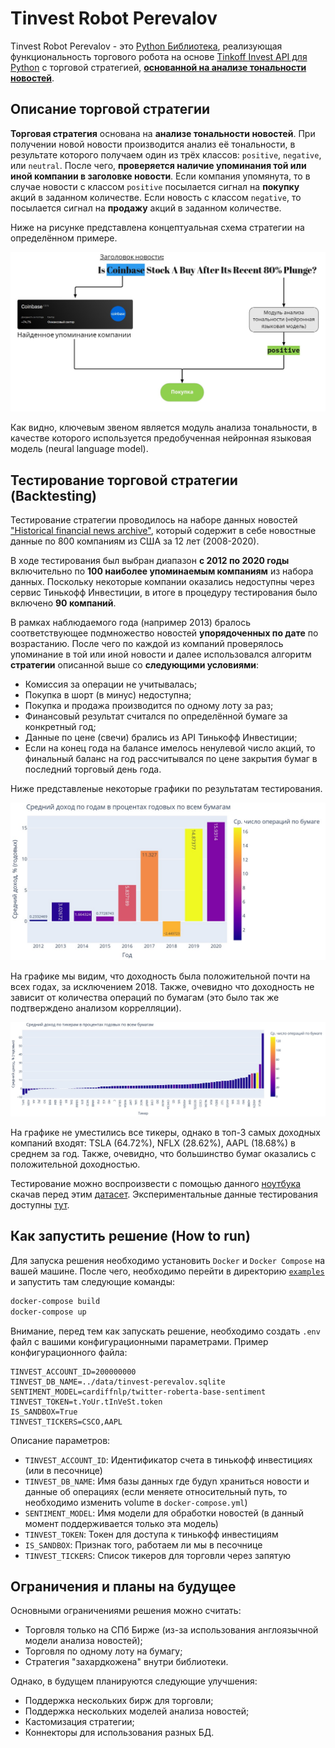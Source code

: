 # Tinvest Robot Perevalov

Tinvest Robot Perevalov - это [Python Библиотека](https://pypi.org/project/tinvest-robot-perevalov/), реализующая функциональность торгового робота на основе [Tinkoff Invest API для Python](https://github.com/Tinkoff/invest-python) с торговой стратегией, [**основанной на анализе тональности новостей**](https://ru.wikipedia.org/wiki/%D0%90%D0%BD%D0%B0%D0%BB%D0%B8%D0%B7_%D1%82%D0%BE%D0%BD%D0%B0%D0%BB%D1%8C%D0%BD%D0%BE%D1%81%D1%82%D0%B8_%D1%82%D0%B5%D0%BA%D1%81%D1%82%D0%B0).

## Описание торговой стратегии

**Торговая стратегия** основана на **анализе тональности новостей**. При получении новой новости производится анализ её тональности, в результате которого получаем один из трёх классов: `positive`, `negative`, или `neutral`.
После чего, **проверяется наличие упоминания той или иной компании в заголовке новости**.
Если компания упомянута, то в случае новости с классом `positive` посылается сигнал на **покупку** акций в заданном количестве.
Если новость с классом `negative`, то посылается сигнал на **продажу** акций в заданном количестве.

Ниже на рисунке представлена концептуальная схема стратегии на определённом примере.

![Схема стратегии](data/resources/strategy-big-picture.jpg)

Как видно, ключевым звеном является модуль анализа тональности, в качестве которого используется предобученная нейронная языковая модель (neural language model).

## Тестирование торговой стратегии (Backtesting)

Тестирование стратегии проводилось на наборе данных новостей ["Historical financial news archive"](https://www.kaggle.com/datasets/gennadiyr/us-equities-news-data), который содержит в себе новостные данные по 800 компаниям из США за 12 лет (2008-2020).

В ходе тестирования был выбран диапазон **с 2012 по 2020 годы** включительно по **100 наиболее упоминаемым компаниям** из набора данных. Поскольку некоторые компании оказались недоступны через сервис Тинькофф Инвестиции, в итоге в процедуру тестирования было включено **90 компаний**.

В рамках наблюдаемого года (например 2013) бралось соответствующее подмножество новостей **упорядоченных по дате** по возрастанию. После чего по каждой из компаний проверялось упоминание в той или иной новости и далее использовался алгоритм **стратегии** описанной выше со **следующими условиями**:

* Комиссия за операции не учитывалась;
* Покупка в шорт (в минус) недоступна;
* Покупка и продажа производится по одному лоту за раз;
* Финансовый результат считался по определённой бумаге за конкретный год;
* Данные по цене (свечи) брались из API Тинькофф Инвестиции;
* Если на конец года на балансе имелось ненулевой число акций, то финальный баланс на год рассчитывался по цене закрытия бумаг в последний торговый день года.

Ниже представленые некоторые графики по результатам тестирования.

![Доход по годам](https://github.com/Perevalov/tinvest_robot/blob/master/data/resources/income-per-year.jpg)

На графике мы видим, что доходность была положительной почти на всех годах, за исключением 2018. Также, очевидно что доходность не зависит от количества операций по бумагам (это было так же подтверждено анализом коррелляции).

![Доход по тикерам](https://github.com/Perevalov/tinvest_robot/blob/master/data/resources/income-per-ticker.jpg)

На графике не уместились все тикеры, однако в топ-3 самых доходных компаний входят: TSLA (64.72%), NFLX (28.62%), AAPL (18.68%) в среднем за год. Также, очевидно, что большинство бумаг оказались с положительной доходностью.

Тестирование можно воспроизвести с помощью данного [ноутбука](https://github.com/Perevalov/tinvest_robot/blob/master/examples/backtesting.ipynb) скачав перед этим [датасет](https://www.kaggle.com/datasets/gennadiyr/us-equities-news-data). Экспериментальные данные тестирования доступны [тут](https://github.com/Perevalov/tinvest_robot/tree/master/data/backtesting).

## Как запустить решение (How to run)

Для запуска решения необходимо установить `Docker` и `Docker Compose` на вашей машине. После чего, необходимо перейти в директорию [`examples`](https://github.com/Perevalov/tinvest_robot/tree/master/examples) и запустить там следующие команды:

```bash
docker-compose build
docker-compose up
```

Внимание, перед тем как запускать решение, необходимо создать `.env` файл с вашими конфигурационными параметрами. Пример конфигурационного файла:

```env
TINVEST_ACCOUNT_ID=200000000
TINVEST_DB_NAME=../data/tinvest-perevalov.sqlite
SENTIMENT_MODEL=cardiffnlp/twitter-roberta-base-sentiment
TINVEST_TOKEN=t.YoUr.tInVeSt.token
IS_SANDBOX=True
TINVEST_TICKERS=CSCO,AAPL
```

Описание параметров:
* `TINVEST_ACCOUNT_ID`: Идентификатор счета в тинькофф инвестициях (или в песочнице)
* `TINVEST_DB_NAME`: Имя базы данных где будуn храниться новости и данные об операциях (если меняете относительный путь, то необходимо изменить volume в `docker-compose.yml`)
* `SENTIMENT_MODEL`: Имя модели для обработки новостей (в данный момент поддерживается только эта модель)
* `TINVEST_TOKEN`: Токен для доступа к тинькофф инвестициям
* `IS_SANDBOX`: Признак того, работаем ли мы в песочнице
* `TINVEST_TICKERS`: Список тикеров для торговли через запятую

## Ограничения и планы на будущее

Основными ограничениями решения можно считать:
* Торговля только на СПб Бирже (из-за использования англоязычной модели анализа новостей);
* Торговля по одному лоту на бумагу;
* Стратегия "захардкожена" внутри библиотеки.

Однако, в будущем планируются следующие улучшения:
* Поддержка нескольких бирж для торговли;
* Поддержка нескольких моделей анализа новостей;
* Кастомизация стратегии;
* Коннекторы для использования разных БД.
